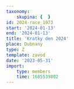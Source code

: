 ```yaml
---
taxonomy:
    skupina: {  }
id: 2024-race_1973
start: '2024-01-13'
end: '2024-01-13'
title: 'Kratky den 2024'
place: Dubnany
type: Z
template: zavod
date: '2023-05-31'
import:
    type: members
    time: 1685539802
---
```


